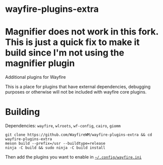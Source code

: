 # wayfire-plugins-extra
# Magnifier does not work in this fork. This is just a quick fix to make it build since I'm not using the magnifier plugin
Additional plugins for Wayfire

This is a place for plugins that have external dependencies, debugging purposes or otherwise will not be included with wayfire core plugins.

# Building

Dependencies:
`wayfire`, `wlroots`, `wf-config`, `cairo`, `giomm`

```
git clone https://github.com/WayfireWM/wayfire-plugins-extra && cd wayfire-plugins-extra
meson build --prefix=/usr --buildtype=release
ninja -C build && sudo ninja -C build install
```

Then add the plugins you want to enable in [`~/.config/wayfire.ini`](https://github.com/WayfireWM/wayfire/blob/master/wayfire.ini)
